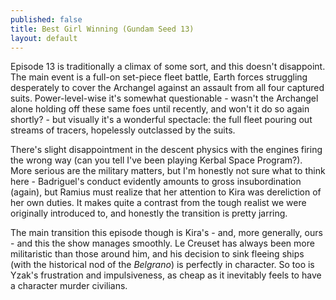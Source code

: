 ```yaml
---
published: false
title: Best Girl Winning (Gundam Seed 13)
layout: default
---
```


Episode 13 is traditionally a climax of some sort, and this doesn't disappoint. The main event is a full-on set-piece fleet battle, Earth forces struggling desperately to cover the Archangel against an assault from all four captured suits. Power-level-wise it's somewhat questionable - wasn't the Archangel alone holding off these same foes until recently, and won't it do so again shortly? - but visually it's a wonderful spectacle: the full fleet pouring out streams of tracers, hopelessly outclassed by the suits.

There's slight disappointment in the descent physics with the engines firing the wrong way (can you tell I've been playing Kerbal Space Program?). More serious are the military matters, but I'm honestly not sure what to think here - Badriguel's conduct evidently amounts to gross insubordination (again), but Ramius must realize that her attention to Kira was dereliction of her own duties. It makes quite a contrast from the tough realist we were originally introduced to, and honestly the transition is pretty jarring.

The main transition this episode though is Kira's - and, more generally, ours - and this the show manages smoothly. Le Creuset has always been more militaristic than those around him, and his decision to sink fleeing ships (with the historical nod of the *Belgrano*) is perfectly in character. So too is Yzak's frustration and impulsiveness, as cheap as it inevitably feels to have a character murder civilians. 